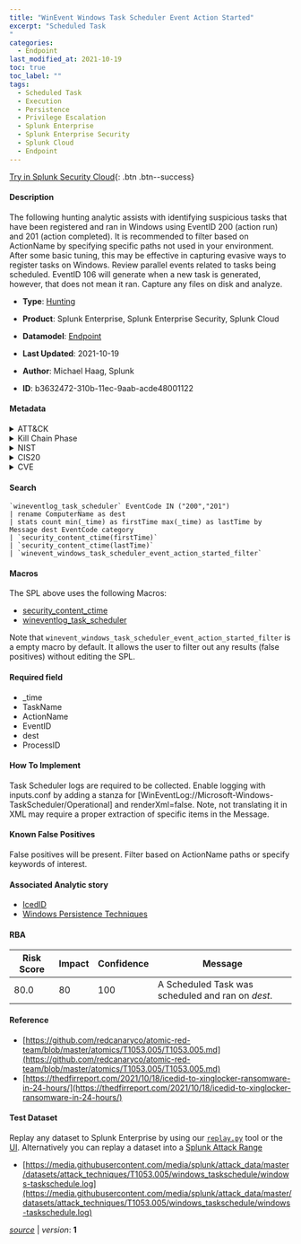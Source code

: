 ```yaml
---
title: "WinEvent Windows Task Scheduler Event Action Started"
excerpt: "Scheduled Task
"
categories:
  - Endpoint
last_modified_at: 2021-10-19
toc: true
toc_label: ""
tags:
  - Scheduled Task
  - Execution
  - Persistence
  - Privilege Escalation
  - Splunk Enterprise
  - Splunk Enterprise Security
  - Splunk Cloud
  - Endpoint
---
```




[Try in Splunk Security Cloud](https://www.splunk.com/en_splunk_app_enrichmentus/cyber-security.html){: .btn .btn--success}

#### Description

The following hunting analytic assists with identifying suspicious tasks that have been registered and ran in Windows using EventID 200 (action run) and 201 (action completed). It is recommended to filter based on ActionName by specifying specific paths not used in your environment. After some basic tuning, this may be effective in capturing evasive ways to register tasks on Windows. Review parallel events related to tasks being scheduled. EventID 106 will generate when a new task is generated, however, that does not mean it ran. Capture any files on disk and analyze.

- **Type**: [Hunting](https://github.com/splunk/security_content/wiki/Detection-Analytic-Types)
- **Product**: Splunk Enterprise, Splunk Enterprise Security, Splunk Cloud
- **Datamodel**: [Endpoint](https://docs.splunk.com/Documentation/CIM/latest/User/Endpoint)

- **Last Updated**: 2021-10-19
- **Author**: Michael Haag, Splunk
- **ID**: b3632472-310b-11ec-9aab-acde48001122


#### Metadata

<details>
  <summary>ATT&CK</summary>


| ID             | Technique        |  Tactic             |
| -------------- | ---------------- |-------------------- |
| [T1053.005](https://attack.mitre.org/techniques/T1053/005/) | Scheduled Task | Execution, Persistence, Privilege Escalation |

</details>


<details>
  <summary>Kill Chain Phase</summary>

* Exploitation


</details>


<details>
  <summary>NIST</summary>



</details>

<details>
  <summary>CIS20</summary>



</details>

<details>
  <summary>CVE</summary>



</details>

#### Search

```
`wineventlog_task_scheduler` EventCode IN ("200","201") 
| rename ComputerName as dest 
| stats count min(_time) as firstTime max(_time) as lastTime by Message dest EventCode category 
| `security_content_ctime(firstTime)` 
| `security_content_ctime(lastTime)` 
| `winevent_windows_task_scheduler_event_action_started_filter`
```

#### Macros
The SPL above uses the following Macros:
* [security_content_ctime](https://github.com/splunk/security_content/blob/develop/macros/security_content_ctime.yml)
* [wineventlog_task_scheduler](https://github.com/splunk/security_content/blob/develop/macros/wineventlog_task_scheduler.yml)

Note that `winevent_windows_task_scheduler_event_action_started_filter` is a empty macro by default. It allows the user to filter out any results (false positives) without editing the SPL.

#### Required field
* _time
* TaskName
* ActionName
* EventID
* dest
* ProcessID


#### How To Implement
Task Scheduler logs are required to be collected. Enable logging with inputs.conf by adding a stanza for [WinEventLog://Microsoft-Windows-TaskScheduler/Operational] and renderXml=false. Note, not translating it in XML may require a proper extraction of specific items in the Message.

#### Known False Positives
False positives will be present. Filter based on ActionName paths or specify keywords of interest.

#### Associated Analytic story
* [IcedID](/stories/icedid)
* [Windows Persistence Techniques](/stories/windows_persistence_techniques)




#### RBA

| Risk Score  | Impact      | Confidence   | Message      |
| ----------- | ----------- |--------------|--------------|
| 80.0 | 80 | 100 | A Scheduled Task was scheduled and ran on $dest$. |


#### Reference

* [https://github.com/redcanaryco/atomic-red-team/blob/master/atomics/T1053.005/T1053.005.md](https://github.com/redcanaryco/atomic-red-team/blob/master/atomics/T1053.005/T1053.005.md)
* [https://thedfirreport.com/2021/10/18/icedid-to-xinglocker-ransomware-in-24-hours/](https://thedfirreport.com/2021/10/18/icedid-to-xinglocker-ransomware-in-24-hours/)



#### Test Dataset
Replay any dataset to Splunk Enterprise by using our [`replay.py`](https://github.com/splunk/attack_data#using-replaypy) tool or the [UI](https://github.com/splunk/attack_data#using-ui).
Alternatively you can replay a dataset into a [Splunk Attack Range](https://github.com/splunk/attack_range#replay-dumps-into-attack-range-splunk-server)


* [https://media.githubusercontent.com/media/splunk/attack_data/master/datasets/attack_techniques/T1053.005/windows_taskschedule/windows-taskschedule.log](https://media.githubusercontent.com/media/splunk/attack_data/master/datasets/attack_techniques/T1053.005/windows_taskschedule/windows-taskschedule.log)



[*source*](https://github.com/splunk/security_content/tree/develop/detections/endpoint/winevent_windows_task_scheduler_event_action_started.yml) \| *version*: **1**